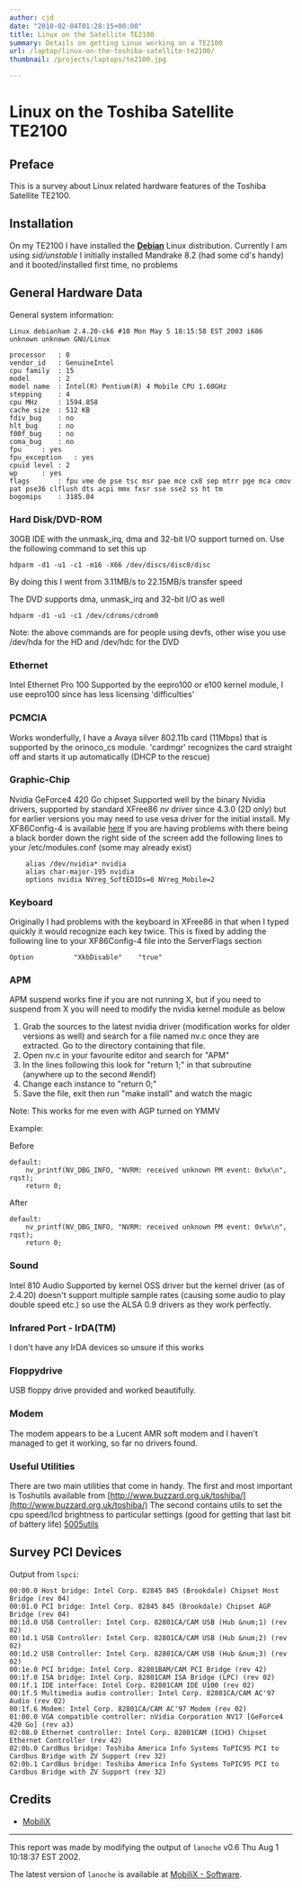 ```yaml
---
author: cjd
date: "2010-02-04T01:28:15+00:00"
title: Linux on the Satellite TE2100
summary: Details on getting Linux working on a TE2100
url: /laptop/linux-on-the-toshiba-satellite-te2100/
thumbnail: /projects/laptops/te2100.jpg

---
```

# Linux on the Toshiba Satellite TE2100

## Preface

This is a survey about Linux related hardware features of the Toshiba Satellite TE2100.

## Installation

On my TE2100 I have installed the **[Debian](http://www.debian.org/)** Linux distribution.
Currently I am using _sid/unstable_
I initially installed Mandrake 8.2 (had some cd's handy) and it booted/installed first time, no problems

## General Hardware Data

General system information:

``` shell
Linux debianham 2.4.20-ck6 #10 Mon May 5 18:15:58 EST 2003 i686 unknown unknown GNU/Linux
```

``` shell
processor   : 0
vendor_id   : GenuineIntel
cpu family  : 15
model       : 2
model name  : Intel(R) Pentium(R) 4 Mobile CPU 1.60GHz
stepping    : 4
cpu MHz     : 1594.858
cache size  : 512 KB
fdiv_bug    : no
hlt_bug     : no
f00f_bug    : no
coma_bug    : no
fpu     : yes
fpu_exception   : yes
cpuid level : 2
wp      : yes
flags       : fpu vme de pse tsc msr pae mce cx8 sep mtrr pge mca cmov pat pse36 clflush dts acpi mmx fxsr sse sse2 ss ht tm
bogomips    : 3185.04

```

### Hard Disk/DVD-ROM

30GB IDE with the unmask\_irq, dma and 32-bit I/O support turned on. Use the following command to set this up

``` shell
hdparm -d1 -u1 -c1 -m16 -X66 /dev/discs/disc0/disc

```

By doing this I went from 3.11MB/s to 22.15MB/s transfer speed

The DVD supports dma, unmask\_irq and 32-bit I/O as well

``` shell
hdparm -d1 -u1 -c1 /dev/cdroms/cdrom0

```

Note: the above commands are for people using devfs, other wise you use /dev/hda for the HD and /dev/hdc for the DVD

### Ethernet

Intel Ethernet Pro 100
Supported by the eepro100 or e100 kernel module, I use eepro100 since has less licensing 'difficulties'

### PCMCIA

Works wonderfully, I have a Avaya silver 802.11b card (11Mbps) that is supported by the orinoco\_cs module.
'cardmgr' recognizes the card straight off and starts it up automatically (DHCP to the rescue)

### Graphic-Chip

Nvidia GeForce4 420 Go chipset
Supported well by the binary Nvidia drivers, supported by standard XFree86 _nv_ driver since 4.3.0 (2D only) but for earlier versions you may need to use vesa driver for the initial install. My XF86Config-4 is available [here](/files/laptop/XF86Config-4)
If you are having problems with there being a black border down the right side of the screen add the following lines to your /etc/modules.conf (some may already exist)

``` shell
    alias /dev/nvidia* nvidia
    alias char-major-195 nvidia
    options nvidia NVreg_SoftEDIDs=0 NVreg_Mobile=2
```

### Keyboard

Originally I had problems with the keyboard in XFree86 in that when I typed quickly it would recognize each key twice. This is fixed by adding the following line to your XF86Config-4 file into the ServerFlags section

``` shell
Option          "XkbDisable"    "true"
```

### APM

APM suspend works fine if you are not running X, but if you need to suspend from X you will need to modify the nvidia kernel module as below

1. Grab the sources to the latest nvidia driver (modification works for older versions as well) and search for a file named nv.c once they are extracted. Go to the directory containing that file.
1. Open nv.c in your favourite editor and search for "APM"
1. In the lines following this look for "return 1;" in that subroutine (anywhere up to the second #endif)
1. Change each instance to "return 0;"
1. Save the file, exit then run "make install" and watch the magic

Note: This works for me even with AGP turned on YMMV

Example:

Before

``` shell
default:
    nv_printf(NV_DBG_INFO, "NVRM: received unknown PM event: 0x%x\n", rqst);
    return 0;
```

After

``` shell
default:
    nv_printf(NV_DBG_INFO, "NVRM: received unknown PM event: 0x%x\n", rqst);
    return 0;
```

### Sound

Intel 810 Audio
Supported by kernel OSS driver but the kernel driver (as of 2.4.20) doesn't support multiple sample rates (causing some audio to play double speed etc.) so use the ALSA 0.9 drivers as they work perfectly.

### Infrared Port - IrDA(TM)

I don't have any IrDA devices so unsure if this works

### Floppydrive

USB floppy drive provided and worked beautifully.

### Modem

The modem appears to be a Lucent AMR soft modem and I haven't managed to get it working, so far no drivers found.

### Useful Utilities

There are two main utilities that come in handy.
The first and most important is Toshutils available from [http://www.buzzard.org.uk/toshiba/](http://www.buzzard.org.uk/toshiba/)
The second contains utils to set the cpu speed/lcd brightness to particular settings (good for getting that last bit of battery life) [5005utils](http://rooster.stanford.edu/%7Eben/toshiba/utility.php)

## Survey PCI Devices

Output from `lspci`:

``` shell
00:00.0 Host bridge: Intel Corp. 82845 845 (Brookdale) Chipset Host Bridge (rev 04)
00:01.0 PCI bridge: Intel Corp. 82845 845 (Brookdale) Chipset AGP Bridge (rev 04)
00:1d.0 USB Controller: Intel Corp. 82801CA/CAM USB (Hub &num;1) (rev 02)
00:1d.1 USB Controller: Intel Corp. 82801CA/CAM USB (Hub &num;2) (rev 02)
00:1d.2 USB Controller: Intel Corp. 82801CA/CAM USB (Hub &num;3) (rev 02)
00:1e.0 PCI bridge: Intel Corp. 82801BAM/CAM PCI Bridge (rev 42)
00:1f.0 ISA bridge: Intel Corp. 82801CAM ISA Bridge (LPC) (rev 02)
00:1f.1 IDE interface: Intel Corp. 82801CAM IDE U100 (rev 02)
00:1f.5 Multimedia audio controller: Intel Corp. 82801CA/CAM AC'97 Audio (rev 02)
00:1f.6 Modem: Intel Corp. 82801CA/CAM AC'97 Modem (rev 02)
01:00.0 VGA compatible controller: nVidia Corporation NV17 [GeForce4 420 Go] (rev a3)
02:08.0 Ethernet controller: Intel Corp. 82801CAM (ICH3) Chipset Ethernet Controller (rev 42)
02:0b.0 CardBus bridge: Toshiba America Info Systems ToPIC95 PCI to Cardbus Bridge with ZV Support (rev 32)
02:0b.1 CardBus bridge: Toshiba America Info Systems ToPIC95 PCI to Cardbus Bridge with ZV Support (rev 32)

```

## Credits

- [MobiliX](http://mobilix.org/)

* * *

This report was made by modifying the output of `lanoche` v0.6 Thu Aug 1 10:18:37 EST 2002.

The latest version of `lanoche` is available at [MobiliX - Software](http://mobilix.org/software.html).

